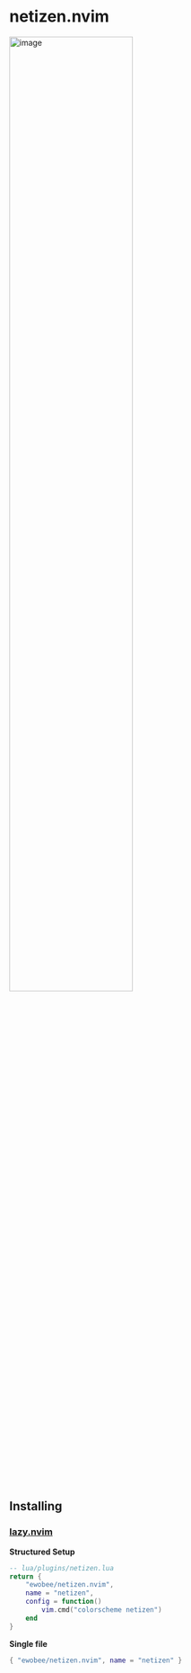 # netizen.nvim
<img width=66% height=66% alt="image" src="https://github.com/user-attachments/assets/2e570feb-6868-407b-8e2d-edd0d523198f" />

## Installing
### [lazy.nvim](https://lazy.folke.io/installation)
**Structured Setup**

```lua
-- lua/plugins/netizen.lua
return {
	"ewobee/netizen.nvim",
	name = "netizen",
	config = function()
		vim.cmd("colorscheme netizen")
	end
}
```
**Single file**

```lua
{ "ewobee/netizen.nvim", name = "netizen" }
```
